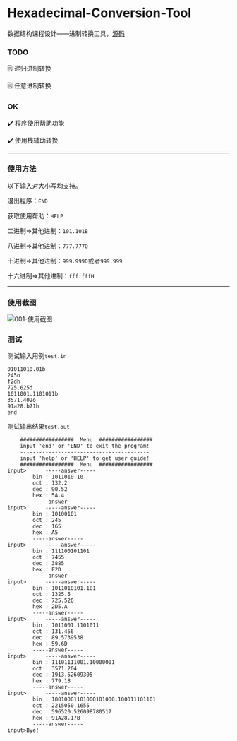 # Hexadecimal-Conversion-Tool

数据结构课程设计——进制转换工具，[源码](https://github.com/ahojcn/Practice/tree/master/DataStructure/ClassDesign)

### TODO

:spiral_notepad: 递归进制转换

:spiral_notepad: 任意进制转换

### OK

:heavy_check_mark: 程序使用帮助功能

:heavy_check_mark: 使用栈辅助转换

---

### 使用方法

以下输入对大小写均支持。

退出程序：`END`

获取使用帮助：`HELP`

二进制=>其他进制：`101.101B`

八进制=>其他进制：`777.777O`

十进制=>其他进制：`999.999D`或者`999.999`

十六进制=>其他进制：`fff.fffH`

---

### 使用截图

![001-使用截图](/Users/hanoi_ahoj/Desktop/Hexadecimal-Conversion-Tool-pic/001.png)

### 测试

测试输入用例`test.in`

```shell
01011010.01b
245o
f2dh
725.625d
1011001.1101011b
3571.402o
91a28.b71h
end
```

测试输出结果`test.out`

```shell
	#################  Menu  #################
	input 'end' or 'END' to exit the program!
	-----------------------------------------
	input 'help' or 'HELP' to get user guide!
	#################  Menu  #################
input>		-----answer-----
		bin : 1011010.10
		oct : 132.2
		dec : 90.52
		hex : 5A.4
		-----answer-----
input>		-----answer-----
		bin : 10100101
		oct : 245
		dec : 165
		hex : A5
		-----answer-----
input>		-----answer-----
		bin : 111100101101
		oct : 7455
		dec : 3885
		hex : F2D
		-----answer-----
input>		-----answer-----
		bin : 1011010101.101
		oct : 1325.5
		dec : 725.526
		hex : 2D5.A
		-----answer-----
input>		-----answer-----
		bin : 1011001.1101011
		oct : 131.456
		dec : 89.5739538
		hex : 59.6D
		-----answer-----
input>		-----answer-----
		bin : 11101111001.10000001
		oct : 3571.204
		dec : 1913.52609305
		hex : 779.18
		-----answer-----
input>		-----answer-----
		bin : 10010001101000101000.100011101101
		oct : 2215050.1655
		dec : 596520.526098780517
		hex : 91A28.17B
		-----answer-----
input>Bye!
```

